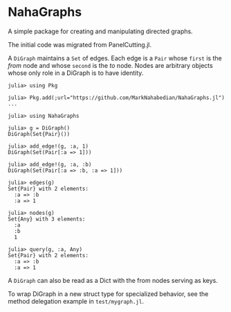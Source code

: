 # NahaGraphs

A simple package for creating and manipulating directed graphs.

The initial code was migrated from PanelCutting.jl.

A `DiGraph` maintains a `Set` of edges.  Each edge is a `Pair` whose
`first` is the *from* node and whose `second` is the *to* node.  Nodes
are arbitrary objects whose only role in a DiGraph is to have
identity.

```
julia> using Pkg

julia> Pkg.add(;url="https://github.com/MarkNahabedian/NahaGraphs.jl")
...

julia> using NahaGraphs

julia> g = DiGraph()
DiGraph(Set{Pair}())

julia> add_edge!(g, :a, 1)
DiGraph(Set(Pair[:a => 1]))

julia> add_edge!(g, :a, :b)
DiGraph(Set(Pair[:a => :b, :a => 1]))

julia> edges(g)
Set{Pair} with 2 elements:
  :a => :b
  :a => 1

julia> nodes(g)
Set{Any} with 3 elements:
  :a
  :b
  1

julia> query(g, :a, Any)
Set{Pair} with 2 elements:
  :a => :b
  :a => 1

```

A `DiGraph` can also be read as a Dict with the from nodes serving as
keys.

To wrap DiGraph in a new struct type for specialized behavior, see the
method delegation example in `test/mygraph.jl`.

